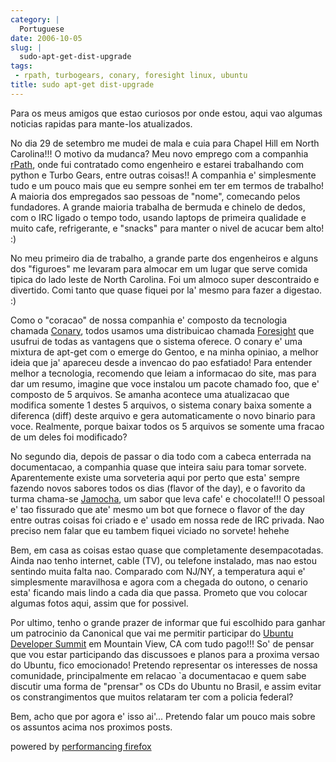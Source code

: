 ```yaml
---
category: |
  Portuguese
date: 2006-10-05
slug: |
  sudo-apt-get-dist-upgrade
tags:
 - rpath, turbogears, conary, foresight linux, ubuntu
title: sudo apt-get dist-upgrade
---
```


Para os meus amigos que estao curiosos por onde estou, aqui vao algumas
noticias rapidas para mante-los atualizados.

No dia 29 de setembro me mudei de mala e cuia para Chapel Hill em North
Carolina!!! O motivo da mudanca? Meu novo emprego com a companhia
[rPath](http://www.rpath.com/corp/), onde fui contratado como engenheiro
e estarei trabalhando com python e Turbo Gears, entre outras coisas!! A
companhia e' simplesmente tudo e um pouco mais que eu sempre sonhei em
ter em termos de trabalho! A maioria dos empregados sao pessoas de
"nome", comecando pelos fundadores. A grande maioria trabalha de bermuda
e chinelo de dedos, com o IRC ligado o tempo todo, usando laptops de
primeira qualidade e muito cafe, refrigerante, e "snacks" para manter o
nivel de acucar bem alto! :)

No meu primeiro dia de trabalho, a grande parte dos engenheiros e alguns
dos "figuroes" me levaram para almocar em um lugar que serve comida
tipica do lado leste de North Carolina. Foi um almoco super descontraido
e divertido. Comi tanto que quase fiquei por la' mesmo para fazer a
digestao. :)

Como o "coracao" de nossa companhia e' composto da tecnologia chamada
[Conary](http://wiki.rpath.com/wiki/Conary:Concepts), todos usamos uma
distribuicao chamada [Foresight](http://www.foresightlinux.com/) que
usufrui de todas as vantagens que o sistema oferece. O conary e' uma
mixtura de apt-get com o emerge do Gentoo, e na minha opiniao, a melhor
ideia que ja' apareceu desde a invencao do pao esfatiado! Para entender
melhor a tecnologia, recomendo que leiam a informacao do site, mas para
dar um resumo, imagine que voce instalou um pacote chamado foo, que e'
composto de 5 arquivos. Se amanha acontece uma atualizacao que modifica
somente 1 destes 5 arquivos, o sistema conary baixa somente a diferenca
(diff) deste arquivo e gera automaticamente o novo binario para voce.
Realmente, porque baixar todos os 5 arquivos se somente uma fracao de um
deles foi modificado?

No segundo dia, depois de passar o dia todo com a cabeca enterrada na
documentacao, a companhia quase que inteira saiu para tomar sorvete.
Aparentemente existe uma sorveteria aqui por perto que esta' sempre
fazendo novos sabores todos os dias (flavor of the day), e o favorito da
turma chama-se
[Jamocha](http://www.goodberrys.com/html/goodberry_s_flavor_of_the_day.html),
um sabor que leva cafe' e chocolate!!! O pessoal e' tao fissurado que
ate' mesmo um bot que fornece o flavor of the day entre outras coisas
foi criado e e' usado em nossa rede de IRC privada. Nao preciso nem
falar que eu tambem fiquei viciado no sorvete! hehehe

Bem, em casa as coisas estao quase que completamente desempacotadas.
Ainda nao tenho internet, cable (TV), ou telefone instalado, mas nao
estou sentindo muita falta nao. Comparado com NJ/NY, a temperatura aqui
e' simplesmente maravilhosa e agora com a chegada do outono, o cenario
esta' ficando mais lindo a cada dia que passa. Prometo que vou colocar
algumas fotos aqui, assim que for possivel.

Por ultimo, tenho o grande prazer de informar que fui escolhido para
ganhar um patrocinio da Canonical que vai me permitir participar do
[Ubuntu Developer
Summit](https://wiki.ubuntu.com/UbuntuDeveloperSummitMountainView) em
Mountain View, CA com tudo pago!!! So' de pensar que vou estar
participando das discussoes e planos para a proxima versao do Ubuntu,
fico emocionado! Pretendo representar os interesses de nossa comunidade,
principalmente em relacao \`a documentacao e quem sabe discutir uma
forma de "prensar" os CDs do Ubuntu no Brasil, e assim evitar os
constrangimentos que muitos relataram ter com a policia federal?

Bem, acho que por agora e' isso ai'\... Pretendo falar um pouco mais
sobre os assuntos acima nos proximos posts.

powered by [performancing firefox](http://performancing.com/firefox)
